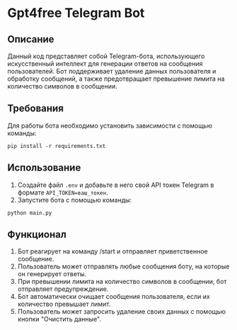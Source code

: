 # Gpt4free Telegram Bot

## Описание
Данный код представляет собой Telegram-бота, использующего искусственный интеллект для генерации ответов на сообщения пользователей. 
Бот поддерживает удаление данных пользователя и обработку сообщений, а также предотвращает превышение лимита на количество символов в сообщении.

## Требования
Для работы бота необходимо установить зависимости с помощью команды:
```
pip install -r requirements.txt
```

## Использование
1. Создайте файл `.env` и добавьте в него свой API токен Telegram в формате `API_TOKEN=ваш_токен`.
2. Запустите бота с помощью команды:
```
python main.py
```

## Функционал
1. Бот реагирует на команду /start и отправляет приветственное сообщение.
2. Пользователь может отправлять любые сообщения боту, на которые он генерирует ответы.
3. При превышении лимита на количество символов в сообщении, бот отправляет предупреждение.
4. Бот автоматически очищает сообщения пользователя, если их количество превышает лимит.
5. Пользователь может запросить удаление своих данных с помощью кнопки "Очистить данные".
